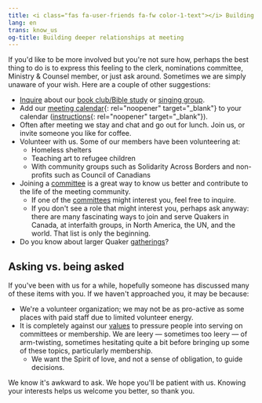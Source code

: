 ```yaml
---
title: <i class="fas fa-user-friends fa-fw color-1-text"></i> Building deeper relationships at meeting
lang: en
trans: know_us
og-title: Building deeper relationships at meeting
---
```

If you'd like to be more involved but you're not sure how, perhaps the best thing to do is to express this feeling to the clerk, nominations committee, Ministry & Counsel member, or just ask around. Sometimes we are simply unaware of your wish. Here are a couple of other suggestions:
* [Inquire](/contact) about our [book club/Bible study](/new_attender/book_bible) or [singing group](/new_attender/singing_group).
* Add our [meeting calendar](https://calendar.google.com/calendar/embed?src=clerk%40montreal.quaker.ca&ctz=America%2FToronto){:  rel="noopener" target="_blank"} to your calendar ([instructions](https://support.google.com/calendar/answer/37100?co=GENIE.Platform%3DDesktop&hl=en){:  rel="noopener" target="_blank"}).
* Often after meeting we stay and chat and go out for lunch. Join us, or invite someone you like for coffee.
* Volunteer with us. Some of our members have been volunteering at:
  * Homeless shelters
  * Teaching art to refugee children
  * With community groups such as Solidarity Across Borders and non-profits such as Council of Canadians
* Joining a [committee](/new_attender/committees) is a great way to know us better and contribute to the life of the meeting community.
  * If one of the [committees](/new_attender/committees) might interest you, feel free to inquire.
  * If you don't see a role that might interest you, perhaps ask anyway: there are many fascinating ways to join and serve Quakers in Canada, at interfaith groups, in North America, the UN, and the world. That list is only the beginning.
* Do you know about larger Quaker [gatherings](/new_attender/gatherings)?

## Asking vs. being asked
If you've been with us for a while, hopefully someone has discussed many of these items with you. If we haven't approached you, it may be because:
* We're a volunteer organization; we may not be as pro-active as some places with paid staff due to limited volunteer energy.
* It is completely against our [values](/intro) to pressure people into serving on committees or membership. We are leery — sometimes too leery — of arm-twisting, sometimes hesitating quite a bit before bringing up some of these topics, particularly membership.
  * We want the Spirit of love, and not a sense of obligation, to guide decisions.

We know it's awkward to ask. We hope you'll be patient with us. Knowing your interests helps us welcome you better, so thank you.
